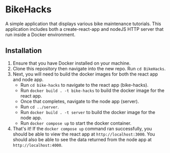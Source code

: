 # BikeHacks
A simple application that displays various bike maintenance tutorials. This application includes both a create-react-app and nodeJS HTTP server that run inside a Docker environment. 

## Installation
1. Ensure that you have Docker installed on your machine.
2. Clone this repository then navigate into the new repo. Run `cd BikeHacks`.
3. Next, you will need to build the docker images for both the react app and node app.
    * Run `cd bike-hacks` to navigate to the react app (bike-hacks).
    * Run `docker build . -t bike-hacks` to build the docker image for the react app.
    * Once that completes, navigate to the node app (server).
    * Run `cd ../server`.
    * Run `docker build . -t server` to build the docker image for the node app.
    * Run `docker compose up` to start the docker container. 
4. That's it! If the `docker compose up` command ran successfully, you should be able to view the react app at `http://localhost:3000`. You should also be able to see the data returned from the node app at `http://localhost:4000`. 
